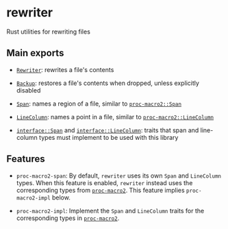 # rewriter

Rust utilities for rewriting files

## Main exports

- [`Rewriter`]: rewrites a file's contents

- [`Backup`]: restores a file's contents when dropped, unless explicitly disabled

- [`Span`]: names a region of a file, similar to [`proc-macro2::Span`]

- [`LineColumn`]: names a point in a file, similar to [`proc-macro2::LineColumn`]

- [`interface::Span`](https://docs.rs/rewriter/latest/rewriter/interface/trait.Span.html) and [`interface::LineColumn`](https://docs.rs/rewriter/latest/rewriter/interface/trait.LineColumn.html): traits that span and line-column types must implement to be used with this library

## Features

- `proc-macro2-span`: By default, `rewriter` uses its own `Span` and `LineColumn` types. When this feature is enabled, `rewriter` instead uses the corresponding types from [`proc-macro2`]. This feature implies `proc-macro2-impl` below.

- `proc-macro2-impl`: Implement the `Span` and `LineColumn` traits for the corresponding types in [`proc-macro2`].

[`Backup`]: https://docs.rs/rewriter/latest/rewriter/struct.Backup.html
[`LineColumn`]: https://docs.rs/rewriter/latest/rewriter/struct.LineColumn.html
[`Rewriter`]: https://docs.rs/rewriter/latest/rewriter/struct.Rewriter.html
[`Span`]: https://docs.rs/rewriter/latest/rewriter/struct.Span.html
[`proc-macro2::LineColumn`]: https://docs.rs/proc-macro2/latest/proc_macro2/struct.LineColumn.html
[`proc-macro2::Span`]: https://docs.rs/proc-macro2/latest/proc_macro2/struct.Span.html
[`proc-macro2`]: https://crates.io/crates/proc-macro2
